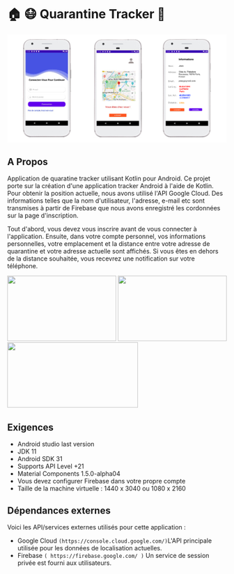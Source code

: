 # :house: :mask: Quarantine Tracker :round_pushpin:

![alt text](./images/total.png)
## A Propos
Application de quaratine tracker utilisant Kotlin pour Android. Ce projet porte sur la création d'une application tracker Android à l'aide de Kotlin. Pour obtenir la position actuelle, nous avons utilisé l'API Google Cloud. Des informations telles que la nom d'utilisateur, l'adresse, e-mail etc sont transmises à partir de Firebase que nous avons enregistré les cordonnées sur la page d'inscription.

Tout d'abord, vous devez vous inscrire avant de vous connecter à l'application. Ensuite, dans votre compte personnel, vos informations personnelles, votre emplacement et la distance entre votre adresse de quarantine et votre adresse actuelle sont affichés. Si vous êtes en dehors de la distance souhaitée, vous recevrez une notification sur votre téléphone.

<img src="https://blog.lesjeudis.com/wp-content/uploads/2020/10/KOTLING-LOGO-1.png"  width="250" height="150" />  <img src="https://firebase.google.com/downloads/brand-guidelines/PNG/logo-built_white.png" width="250" height="150" />   <img src="https://ubunlog.com/wp-content/uploads/2019/08/Android.png" width="300" height="150" /> 




## Exigences

* Android studio last version
* JDK 11
* Android SDK 31
* Supports API Level +21
* Material Components 1.5.0-alpha04
* Vous devez configurer Firebase dans votre propre compte
* Taille de la machine virtuelle : 1440 x 3040 ou 1080 x 2160

	
## Dépendances externes

Voici les API/services externes utilisés pour cette application :
* Google Cloud `(https://console.cloud.google.com/)`L'API principale utilisée pour les données de localisation actuelles.
* Firebase `( https://firebase.google.com/ )` Un service de session privée est fourni aux utilisateurs.
